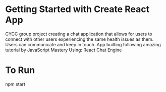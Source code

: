 # Getting Started with Create React App
  CYCC group project creating a chat application that allows for users to connect with other users experiencing the same health issues as them.
  Users can communicate and keep in touch.
  App builting following amazing tutorial by JavaScript Mastery
  Using: React Chat Engine 
  
 # To Run
  npm start 
  
